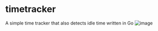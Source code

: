 # timetracker
A simple time tracker that also detects idle time written in Go
![image](https://user-images.githubusercontent.com/3612128/142245866-9e1080d4-85aa-4771-b619-7273d5643baa.png)
